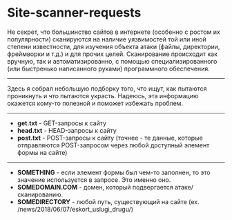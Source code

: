 # Site-scanner-requests

Не секрет, что большинство сайтов в интернете (особенно с ростом их популярности) сканируются на наличие уязвимостей той или иной степени известности, для изучения объекта атаки (файлы, директории, фреймворки и т.д.) и для прочих целей. Сканирование происходит как вручную, так и автоматизированно, с помощью специализированного (или быстренько написанного руками) программного обеспечения.
***
Здесь я собрал небольшую подборку того, что ищут, как пытаются проникнуть и что пытаются украсть.
Надеюсь, эта информацию окажется кому-то полезной и поможет избежать проблем.
***
* **get.txt** - GET-запросы к сайту
* **head.txt** - HEAD-запросы к сайту
* **post.txt** - POST-запросы к сайту (точнее - те данные, которые отправляются POST-запросом через любой доступный элемент формы на сайте)
***
* **SOMETHING** - если элемент формы был чем-то заполнен, то это значение используется в запросе. Это именно оно.
* **SOMEDOMAIN.COM** - домен, который подвергается атаке/сканированию.
* **SOMEDIRECTORY** - любой путь, существующий на сайте (ex. /news/2018/06/07/eskort_uslugi_drugu/)
